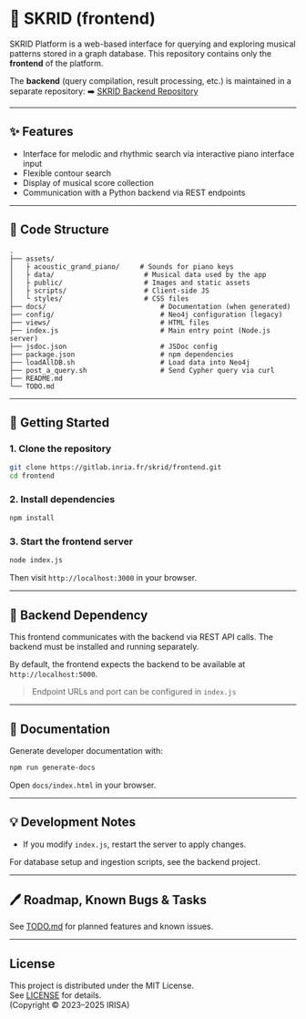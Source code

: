 # 🎼 SKRID (frontend)

SKRID Platform is a web-based interface for querying and exploring musical patterns stored in a graph database. This repository contains only the **frontend** of the platform.

The **backend** (query compilation, result processing, etc.) is maintained in a separate repository:
➡️ [SKRID Backend Repository](https://gitlab.inria.fr/skrid/backend)

---

## ✨ Features

- Interface for melodic and rhythmic search via interactive piano interface input
- Flexible contour search
- Display of musical score collection
- Communication with a Python backend via REST endpoints

---

## 📁 Code Structure
```text
.
├── assets/
│   ├ acoustic_grand_piano/     # Sounds for piano keys
│   ├ data/                      # Musical data used by the app
│   ├ public/                    # Images and static assets
│   ├ scripts/                   # Client-side JS
│   └ styles/                    # CSS files
├── docs/                            # Documentation (when generated)
├── config/                          # Neo4j configuration (legacy)
├── views/                           # HTML files
├── index.js                         # Main entry point (Node.js server)
├── jsdoc.json                       # JSDoc config
├── package.json                     # npm dependencies
├── loadAllDB.sh                     # Load data into Neo4j
├── post_a_query.sh                  # Send Cypher query via curl
├── README.md
└── TODO.md
```

---

## 🚀 Getting Started

### 1. Clone the repository
```bash
git clone https://gitlab.inria.fr/skrid/frontend.git
cd frontend
```

### 2. Install dependencies
```bash
npm install
```

### 3. Start the frontend server
```bash
node index.js
```

Then visit `http://localhost:3000` in your browser.

---

## 🐞 Backend Dependency
This frontend communicates with the backend via REST API calls. The backend must be installed and running separately.

By default, the frontend expects the backend to be available at `http://localhost:5000`.

> Endpoint URLs and port can be configured in `index.js`

---

## 📄 Documentation
Generate developer documentation with:
```bash
npm run generate-docs
```
Open `docs/index.html` in your browser.

---

## 💡 Development Notes
- If you modify `index.js`, restart the server to apply changes.

For database setup and ingestion scripts, see the backend project.

---

## 🖊️ Roadmap, Known Bugs & Tasks
See [TODO.md](TODO.md) for planned features and known issues.

---

## License

This project is distributed under the MIT License.  
See [LICENSE](./LICENSE) for details.  
(Copyright © 2023–2025 IRISA)